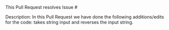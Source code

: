 This Pull Request resolves Issue #<IssueNumber>

Description:
In this Pull Request we have done the following additions/edits for the code:
takes string input and reverses the input string.
